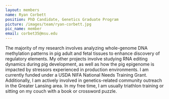 ```yaml
---
layout: members
name: Ryan Corbett
position: PhD Candidate, Genetics Graduate Program  
picture: /images/team/ryan-corbett.jpg
pic_name: member
email: corbet35@msu.edu
---
```


The majority of my research involves analyzing whole-genome DNA methylation patterns in pig adult and fetal tissues to enhance discovery of regulatory elements. My other projects involve studying RNA editing dynamics during pig development, as well as how the pig epigenome is impacted by stressors experienced in production environments. I am currently funded under a USDA NIFA National Needs Training Grant. Additionally, I am actively involved in genetics-related community outreach in the Greater Lansing area. In my free time, I am usually triathlon training or sitting on my couch with a book or crossword puzzle. 
<br><br>
